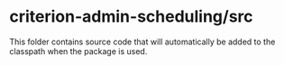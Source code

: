 # criterion-admin-scheduling/src

This folder contains source code that will automatically be added to the classpath when
the package is used.
